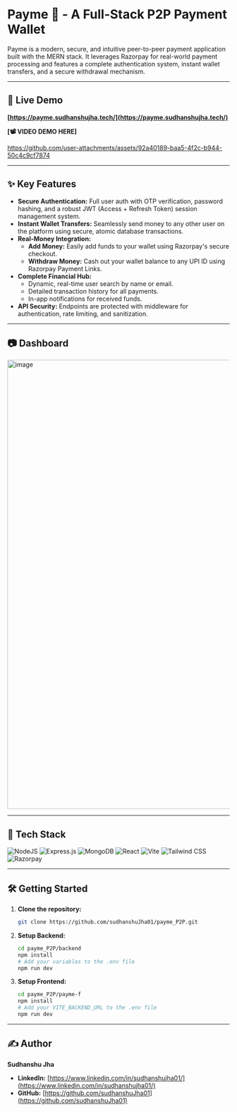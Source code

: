 # Payme 💸 - A Full-Stack P2P Payment Wallet

Payme is a modern, secure, and intuitive peer-to-peer payment application built with the MERN stack. It leverages Razorpay for real-world payment processing and features a complete authentication system, instant wallet transfers, and a secure withdrawal mechanism.

---

## 🔗 Live Demo

**[https://payme.sudhanshujha.tech/](https://payme.sudhanshujha.tech/)**

**[📽️ VIDEO DEMO HERE]**

https://github.com/user-attachments/assets/92a40189-baa5-4f2c-b944-50c4c9cf7874

---

## ✨ Key Features

* **Secure Authentication:** Full user auth with OTP verification, password hashing, and a robust JWT (Access + Refresh Token) session management system.
* **Instant Wallet Transfers:** Seamlessly send money to any other user on the platform using secure, atomic database transactions.
* **Real-Money Integration:**
    * **Add Money:** Easily add funds to your wallet using Razorpay's secure checkout.
    * **Withdraw Money:** Cash out your wallet balance to any UPI ID using Razorpay Payment Links.
* **Complete Financial Hub:**
    * Dynamic, real-time user search by name or email.
    * Detailed transaction history for all payments.
    * In-app notifications for received funds.
* **API Security:** Endpoints are protected with middleware for authentication, rate limiting, and sanitization.

---

## 📷 Dashboard
<img width="1919" height="1018" alt="image" src="https://github.com/user-attachments/assets/7f7fba6c-b6a9-45d0-8c79-5603106e74f4" />

---

## 🚀 Tech Stack

![NodeJS](https://img.shields.io/badge/Node.js-339933?style=for-the-badge&logo=nodedotjs&logoColor=white)
![Express.js](https://img.shields.io/badge/Express.js-000000?style=for-the-badge&logo=express&logoColor=white)
![MongoDB](https://img.shields.io/badge/MongoDB-47A248?style=for-the-badge&logo=mongodb&logoColor=white)
![React](https://img.shields.io/badge/React-61DAFB?style=for-the-badge&logo=react&logoColor=black)
![Vite](https://img.shields.io/badge/Vite-646CFF?style=for-the-badge&logo=vite&logoColor=white)
![Tailwind CSS](https://img.shields.io/badge/Tailwind_CSS-06B6D4?style=for-the-badge&logo=tailwindcss&logoColor=white)
![Razorpay](https://img.shields.io/badge/Razorpay-02042B?style=for-the-badge&logo=razorpay&logoColor=3395FF)

---

## 🛠️ Getting Started

1.  **Clone the repository:**
    ```bash
    git clone https://github.com/sudhanshuJha01/payme_P2P.git
    ```
2.  **Setup Backend:**
    ```bash
    cd payme_P2P/backend
    npm install
    # Add your variables to the .env file
    npm run dev
    ```
3.  **Setup Frontend:**
    ```bash
    cd payme_P2P/payme-f
    npm install
    # Add your VITE_BACKEND_URL to the .env file
    npm run dev
    ```

---

## ✍️ Author

**Sudhanshu Jha**

* **LinkedIn:** [https://www.linkedin.com/in/sudhanshujha01/](https://www.linkedin.com/in/sudhanshujha01/)
* **GitHub:** [https://github.com/sudhanshuJha01](https://github.com/sudhanshuJha01)
